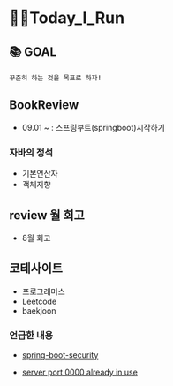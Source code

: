 # 🏃‍♂️Today_I_Run

## 📚 GOAL

```
꾸준히 하는 것을 목표로 하자!
```

## BookReview

- 09.01 ~ : 스프링부트(springboot)시작하기

### 자바의 정석

- 기본연산자
- 객체지향


## review 월 회고

- 8월 회고


## 코테사이트

- 프로그래머스
- Leetcode
- baekjoon

### 언급한 내용

- [spring-boot-security](https://victorydntmd.tistory.com/328)


- [server port 0000 already in use](https://myblog.opendocs.co.kr/archives/1702)